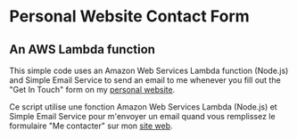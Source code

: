 # Personal Website Contact Form
## An AWS Lambda function

This simple code uses an Amazon Web Services Lambda function (Node.js) and Simple Email Service to send an email to me whenever you fill out the "Get In Touch" form on my [personal website](http://www.sjacobsen.com).

Ce script utilise une fonction Amazon Web Services Lambda (Node.js) et Simple Email Service pour m'envoyer un email quand vous remplissez le formulaire "Me contacter" sur mon [site web](http://www.sjacobsen.com).